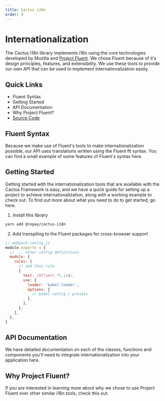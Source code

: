```yaml
---
title: Cactus i18n
order: 9
---
```


# Internationalization

The Cactus I18n library implements i18n using the core technologies developed by Mozilla and [Project Fluent](https://projectfluent.org/). We chose Fluent because of it's design principles, features, and extensibility. We use these tools to provide our own API that can be used to implement internationalization easily.

## Quick Links

- <a to='./fluent-syntax'>Fluent Syntax</a>
- <a to='./getting-started'>Getting Started</a>
- <a to='./api-documentation'>API Documentation</a>
- <a to='./project-fluent'>Why Project Fluent?</a>
- [Source Code](../../modules/cactus-i18n/)

## Fluent Syntax

Because we make use of Fluent's tools to make internationalization possible, our API uses translations written using the Fluent ftl syntax. You can find a small example of some features of Fluent's syntax <a to='./fluent-syntax'>here</a>.

## Getting Started

Getting started with the internationalization tools that are available with the Cactus Framework is easy, and we have a quick guide for setting up a project to achieve internationalization, along with a working example to check out. To find out more about what you need to do to get started, go <a to='./getting-started'>here</a>.

1. Install this library

```bash
yarn add @repay/cactus-i18n
```

2. Add transpiling to the Fluent packages for cross-browser support

```js
// webpack.config.js
module.exports = {
  // ... other config definitions
  module: {
    rules: [
      // add this rule
      {
        test: /@fluent.*\.js$/,
        use: {
          loader: 'babel-loader',
          options: {
            // babel config / presets
          },
        },
      },
    ],
  },
}
```

## API Documentation

We have detailed documentation on each of the classes, functions and components you'll need to integrate internationalization into your application <a to='./api-documentation'>here</a>.

## Why Project Fluent?

If you are interested in learning more about why we chose to use Project Fluent over other similar i18n tools, check <a to='./project-fluent'>this</a> out.
